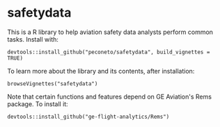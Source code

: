 # safetydata

This is a R library to help aviation safety data analysts perform common tasks. Install with:

```{r}
devtools::install_github("peconeto/safetydata", build_vignettes = TRUE)
```
To learn more about the library and its contents, after installation:

```{r}
browseVignettes("safetydata")
```

Note that certain functions and features depend on GE Aviation's Rems package. To install it:
```{r}
devtools::install_github("ge-flight-analytics/Rems")
```
